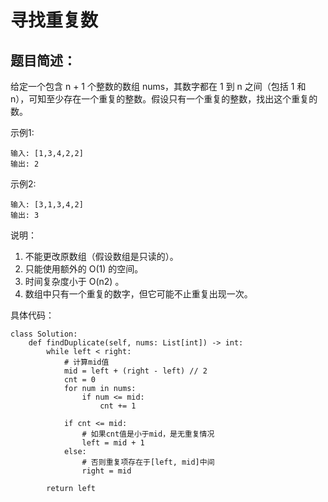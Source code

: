 # 寻找重复数
## 题目简述：
给定一个包含 n + 1 个整数的数组 nums，其数字都在 1 到 n 之间（包括 1 和 n），可知至少存在一个重复的整数。假设只有一个重复的整数，找出这个重复的数。


示例1:
	
	输入: [1,3,4,2,2]
	输出: 2

示例2:
	
	输入: [3,1,3,4,2]
	输出: 3

说明：

1. 不能更改原数组（假设数组是只读的）。
2. 只能使用额外的 O(1) 的空间。
3. 时间复杂度小于 O(n2) 。
4. 数组中只有一个重复的数字，但它可能不止重复出现一次。

    
具体代码：
	
	class Solution:
	    def findDuplicate(self, nums: List[int]) -> int:
	        while left < right:
	            # 计算mid值
	            mid = left + (right - left) // 2
	            cnt = 0
	            for num in nums:
	                if num <= mid:
	                    cnt += 1
	            
	            if cnt <= mid:
	                # 如果cnt值是小于mid，是无重复情况
	                left = mid + 1
	            else:
	                # 否则重复项存在于[left, mid]中间
	                right = mid
	        
	        return left